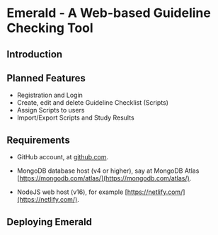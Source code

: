 # Emerald - A Web-based Guideline Checking Tool

## Introduction

## Planned Features

- Registration and Login
- Create, edit and delete Guideline Checklist (Scripts)
- Assign Scripts to users
- Import/Export Scripts and Study Results

## Requirements

- GitHub account, at [github.com](https://github.com/).

- MongoDB database host (v4 or higher), say at MongoDB Atlas
  [https://mongodb.com/atlas/](https://mongodb.com/atlas/).

- NodeJS web host (v16), for example [https://netlify.com/](https://netlify.com/).

## Deploying Emerald
